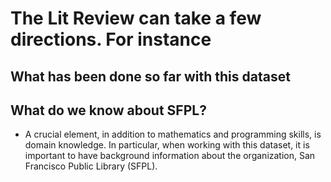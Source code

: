# The Lit Review can take a few directions. For instance 
## What has been done so far with this dataset
## What do we know about SFPL? 
* A crucial element, in addition to mathematics and programming skills, is domain knowledge. In particular, when working with this dataset,  it is important to have background information about the organization, San Francisco Public Library (SFPL). 
